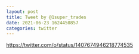 ```yaml
--- 
layout: post 
title: Tweet by @1super_trades 
date: 2021-06-23 1624450857 
categories: twitter 
--- 
```

https://twitter.com/o/status/1407674946218774535